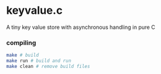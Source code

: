 # keyvalue.c

A tiny key value store with asynchronous handling in pure C

### compiling

```bash
make # build
make run # build and run
make clean # remove build files
```

